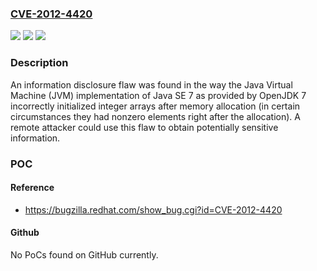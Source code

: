### [CVE-2012-4420](https://cve.mitre.org/cgi-bin/cvename.cgi?name=CVE-2012-4420)
![](https://img.shields.io/static/v1?label=Product&message=java-1.7.0-openjdk&color=blue)
![](https://img.shields.io/static/v1?label=Version&message=%3D%201.7.0_04%20to%201.7.0_10%20&color=brighgreen)
![](https://img.shields.io/static/v1?label=Vulnerability&message=Other&color=brighgreen)

### Description

An information disclosure flaw was found in the way the Java Virtual Machine (JVM) implementation of Java SE 7 as provided by OpenJDK 7 incorrectly initialized integer arrays after memory allocation (in certain circumstances they had nonzero elements right after the allocation). A remote attacker could use this flaw to obtain potentially sensitive information.

### POC

#### Reference
- https://bugzilla.redhat.com/show_bug.cgi?id=CVE-2012-4420

#### Github
No PoCs found on GitHub currently.

